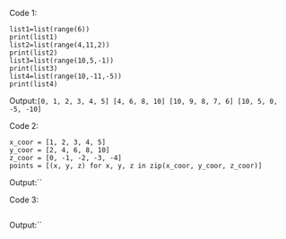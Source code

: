 Code 1:
```
list1=list(range(6))
print(list1)
list2=list(range(4,11,2))
print(list2)
list3=list(range(10,5,-1))
print(list3)
list4=list(range(10,-11,-5))
print(list4)
```
Output:`[0, 1, 2, 3, 4, 5]
[4, 6, 8, 10]
[10, 9, 8, 7, 6]
[10, 5, 0, -5, -10]`


Code 2:
```
x_coor = [1, 2, 3, 4, 5]
y_coor = [2, 4, 6, 8, 10]
z_coor = [0, -1, -2, -3, -4]
points = [(x, y, z) for x, y, z in zip(x_coor, y_coor, z_coor)]
```
Output:``


Code 3:
```

```
Output:``
